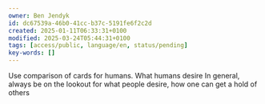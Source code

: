 ```yaml
---
owner: Ben Jendyk
id: dc67539a-46b0-41cc-b37c-5191fe6f2c2d
created: 2025-01-11T06:33:31+0100
modified: 2025-03-24T05:44:31+0100
tags: [access/public, language/en, status/pending]
key-words: []
---
```


Use comparison of cards for humans. What humans desire
In general, always be on the lookout for what people desire, how one can get a hold of others